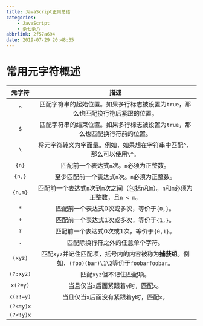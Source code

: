```yaml
---
title: JavaScript正则总结
categories:
    - JavaScript
    - 杂七杂八
abbrlink: 2f57a694
date: 2019-07-29 20:48:35
---
```


# 常用元字符概述

| 元字符 | 描述 |
| :-: | :-: |
| `^` | 匹配字符串的起始位置。如果多行标志被设置为`true`，那么也匹配换行符后紧跟的位置。 |
| `$` | 匹配字符串的结束位置。如果多行标志被设置为`true`，那么也匹配换行符前的位置。 |
| `\` | 将元字符转义为字面量。例如，如果想在字符串中匹配`^`，那么可以使用`\^`。 |
| `{n}` | 匹配前一个表达式`n`次。`n`必须为正整数。 |
| `{n,}` | 至少匹配前一个表达式`n`次。`n`必须为正整数。 |
| `{n,m}` | 匹配前一个表达式`n`次到`m`次之间（包括`n`和`m`）。`n`和`m`必须为正整数，且`n < m`。 |
| `*` | 匹配前一个表达式0次或多次，等价于`{0,}`。 |
| `+` | 匹配前一个表达式1次或多次，等价于`{1,}`。 |
| `?` | 匹配前一个表达式0次或1次，等价于`{0,1}`。 |
| `.` | 匹配除换行符之外的任意单个字符。 |
| `(xyz)` | 匹配`xyz`并记住匹配项，括号内的内容被称为**捕获组**。例如，`(foo)(bar)\1\2`等价于`foobarfoobar`。 |
| `(?:xyz)` | 匹配`xyz`但不记住匹配项。 |
| `x(?=y)` | 当且仅当`x`后面紧跟着`y`时，匹配`x`。 |
| `x(?!=y)` | 当且仅当`x`后面没有紧跟着`y`时，匹配`x`。 |
| `(?<=y)x` |  |
| `(?<!y)x` |  |

